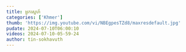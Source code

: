 ```yaml
---
title: អ្នកស្នេហ៍
categories: ['Khmer']
thumb: 'https://img.youtube.com/vi/NBEgpesTZd8/maxresdefault.jpg'
pudate: 2024-07-10T06:00:10
videos: 2024-07-10-05-59-24
author: tin-sokhavuth
---
```


